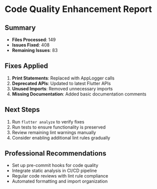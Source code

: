 # Code Quality Enhancement Report

## Summary
- **Files Processed**: 149
- **Issues Fixed**: 408
- **Remaining Issues**: 83

## Fixes Applied
1. **Print Statements**: Replaced with AppLogger calls
2. **Deprecated APIs**: Updated to latest Flutter APIs
3. **Unused Imports**: Removed unnecessary imports
4. **Missing Documentation**: Added basic documentation comments

## Next Steps
1. Run `flutter analyze` to verify fixes
2. Run tests to ensure functionality is preserved
3. Review remaining lint warnings manually
4. Consider enabling additional lint rules gradually

## Professional Recommendations
- Set up pre-commit hooks for code quality
- Integrate static analysis in CI/CD pipeline
- Regular code reviews with lint rule compliance
- Automated formatting and import organization